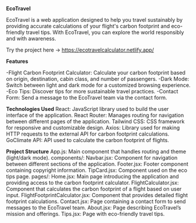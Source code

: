 **EcoTravel**

EcoTravel is a web application designed to help you travel sustainably by providing accurate calculations of your flight's carbon footprint and eco-friendly travel tips. With EcoTravel, you can explore the world responsibly and with awareness.

Try the project here -> https://ecotravelcalculator.netlify.app/

**Features**

-Flight Carbon Footprint Calculator: Calculate your carbon footprint based on origin, destination, cabin class, and number of passengers.
-Dark Mode: Switch between light and dark mode for a customized browsing experience.
-Eco Tips: Discover tips for more sustainable travel practices.
-Contact Form: Send a message to the EcoTravel team via the contact form.

**Technologies Used**
React: JavaScript library used to build the user interface of the application.
React Router: Manages routing for navigation between different pages of the application.
Tailwind CSS: CSS framework for responsive and customizable design.
Axios: Library used for making HTTP requests to the external API for carbon footprint calculations.
GoClimate API: API used to calculate the carbon footprint of flights.

**Project Structure**
App.js: Main component that handles routing and theme (light/dark mode).
components/:
Navbar.jsx: Component for navigation between different sections of the application.
Footer.jsx: Footer component containing copyright information.
TipCard.jsx: Component used on the eco tips page.
pages/:
Home.jsx: Main page introducing the application and providing access to the carbon footprint calculator.
FlightCalculator.jsx: Component that calculates the carbon footprint of a flight based on user input.
FlightFootprintCalculator.jsx: Component that provides detailed flight footprint calculations.
Contact.jsx: Page containing a contact form to send messages to the EcoTravel team.
About.jsx: Page describing EcoTravel’s mission and offerings.
Tips.jsx: Page with eco-friendly travel tips.

